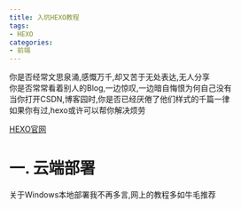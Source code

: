 ```yaml
---
title: 入坑HEXO教程
tags: 
- HEXO
categories:
- 前端
---
```

你是否经常文思泉涌,感慨万千,却又苦于无处表达,无人分享<br>
你是否常常看着别人的Blog,一边惊叹,一边暗自悔恨为何自己没有<br>
当你打开CSDN,博客园时,你是否已经厌倦了他们样式的千篇一律<br>
如果你有过,hexo或许可以帮你解决烦劳

[HEXO官网](https://hexo.io/)

# 一. 云端部署
关于Windows本地部署我不再多言,网上的教程多如牛毛推荐
<!--stackedit_data:
eyJoaXN0b3J5IjpbMTQxNDQxMjY0MSwtMzM0MjUyMzY0LC0xOT
E4Mjg1MTgxLC03NzEzNTgyMzNdfQ==
-->